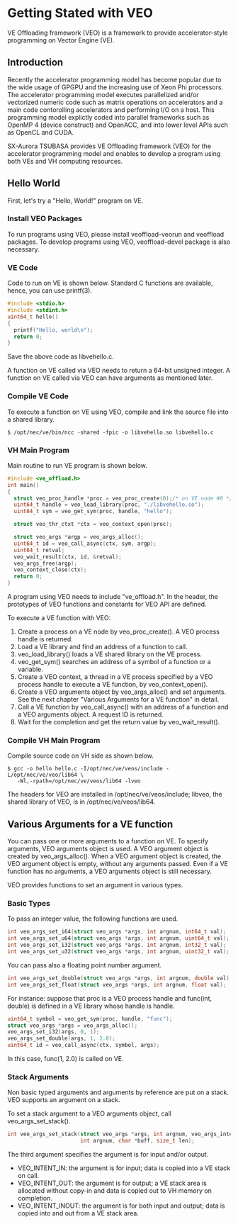 # Getting Stated with VEO
VE Offloading framework (VEO) is a framework to provide accelerator-style
programming on Vector Engine (VE).

## Introduction
Recently the accelerator programming model has become popular due to
the wide usage of GPGPU and the increasing use of Xeon Phi processors.
The accelerator programming model executes parallelized and/or vectorized
numeric code such as matrix operations on accelerators and a main code
contorolling accelerators and performing I/O on a host.
This programming model explictly coded into parallel frameworks such as
OpenMP 4 (device construct) and OpenACC, and into lower level APIs
such as OpenCL and CUDA.

SX-Aurora TSUBASA provides VE Offloading framework (VEO) for
the accelerator programming model and enables to develop a program
using both VEs and VH computing resources.

## Hello World
First, let's try a "Hello, World!" program on VE.

### Install VEO Packages
To run programs using VEO, please install veoffload-veorun and veoffload
packages.
To develop programs using VEO, veoffload-devel package is also necessary.

### VE Code
Code to run on VE is shown below. Standard C functions are available,
hence, you can use printf(3).

```c
#include <stdio.h>
#include <stdint.h>
uint64_t hello()
{
  printf("Hello, world\n");
  return 0;
}
```

Save the above code as libvehello.c.

A function on VE called via VEO needs to return a 64-bit unsigned integer.
A function on VE called via VEO can have arguments as mentioned later.

### Compile VE Code
To execute a function on VE using VEO, compile and link the source file
into a shared library.

```
$ /opt/nec/ve/bin/ncc -shared -fpic -o libvehello.so libvehello.c
```

### VH Main Program
Main routine to run VE program is shown below.

```c
#include <ve_offload.h>
int main()
{
  struct veo_proc_handle *proc = veo_proc_create(0);/* on VE node #0 */
  uint64_t handle = veo_load_library(proc, "./libvehello.so");
  uint64_t sym = veo_get_sym(proc, handle, "hello");

  struct veo_thr_ctxt *ctx = veo_context_open(proc);

  struct veo_args *argp = veo_args_alloc();
  uint64_t id = veo_call_async(ctx, sym, argp);
  uint64_t retval;
  veo_wait_result(ctx, id, &retval);
  veo_args_free(argp);
  veo_context_close(ctx);
  return 0;
}
```

A program using VEO needs to include "ve_offload.h".
In the header, the prototypes of VEO functions and constants for
VEO API are defined.

To execute a VE function with VEO:
1. Create a process on a VE node by veo_proc_create().
 A VEO process handle is returned.
2. Load a VE library and find an address of a function to call.
  1. veo_load_library() loads a VE shared library on the VE process.
  2. veo_get_sym() searches an address of a symbol of a function or a variable.
3. Create a VEO context, a thread in a VE process specified by a VEO process
 handle to execute a VE function, by veo_context_open().
4. Create a VEO arguments object by veo_args_alloc() and set arguments.
 See the next chapter "Various Arguments for a VE function" in detail.
5. Call a VE function by veo_call_async() with an address of a function
 and a VEO arguments object. A request ID is returned.
6. Wait for the completion and get the return value by veo_wait_result().

### Compile VH Main Program
Compile source code on VH side as shown below.

```
$ gcc -o hello hello.c -I/opt/nec/ve/veos/include -L/opt/nec/ve/veo/lib64 \
   -Wl,-rpath=/opt/nec/ve/veos/lib64 -lveo
```

The headers for VEO are installed in /opt/nec/ve/veos/include;
libveo, the shared library of VEO, is in /opt/nec/ve/veos/lib64.

## Various Arguments for a VE function
You can pass one or more arguments to a function on VE.
To specify arguments, VEO arguments object is used.
A VEO argument object is created by veo_args_alloc().
When a VEO argument object is created, the VEO argument object is empty,
without any arguments passed.
Even if a VE function has no arguments, a VEO arguments object is still
necessary.

VEO provides functions to set an argument in various types.

### Basic Types
To pass an integer value, the following functions are used.

```c
int veo_args_set_i64(struct veo_args *args, int argnum, int64_t val);
int veo_args_set_u64(struct veo_args *args, int argnum, uint64_t val);
int veo_args_set_i32(struct veo_args *args, int argnum, int32_t val);
int veo_args_set_u32(struct veo_args *args, int argnum, uint32_t val);
```

You can pass also a floating point number argument.

```c
int veo_args_set_double(struct veo_args *args, int argnum, double val);
int veo_args_set_float(struct veo_args *args, int argnum, float val);
```

For instance: suppose that proc is a VEO process handle and
func(int, double) is defined in a VE library whose handle is handle.

```c
uint64_t symbol = veo_get_sym(proc, handle, "func");
struct veo_args *args = veo_args_alloc();
veo_args_set_i32(args, 0, 1);
veo_args_set_double(args, 1, 2.0);
uint64_t id = veo_call_async(ctx, symbol, args);
```

In this case, func(1, 2.0) is called on VE.

### Stack Arguments
Non basic typed arguments and arguments by reference are put on a stack.
VEO supports an argument on a stack.

To set a stack argument to a VEO arguments object, call veo_args_set_stack().
```c
int veo_args_set_stack(struct veo_args *args, int argnum, veo_args_intent inout,
                       int argnum, char *buff, size_t len);
```

The third argument specifies the argument is for input and/or output.
 - VEO_INTENT_IN: the argument is for input; data is copied into a VE stack
  on call.
 - VEO_INTENT_OUT: the argument is for output; a VE stack area is allocated
  without copy-in and data is copied out to VH memory on completion.
 - VEO_INTENT_INOUT: the argument is for both input and output;
  data is copied into and out from a VE stack area.
